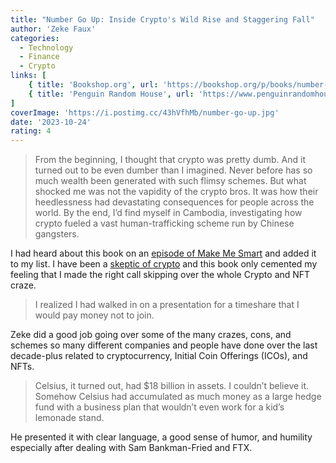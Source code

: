 ```yaml
---
title: "Number Go Up: Inside Crypto's Wild Rise and Staggering Fall"
author: 'Zeke Faux'
categories:
  - Technology
  - Finance
  - Crypto
links: [
    { title: 'Bookshop.org', url: 'https://bookshop.org/p/books/number-go-up-inside-crypto-s-wild-rise-and-staggering-fall-zeke-faux/19900961?ean=9780593443811' },
    { title: 'Penguin Random House', url: 'https://www.penguinrandomhouse.com/books/711959/number-go-up-by-zeke-faux/' }
]
coverImage: 'https://i.postimg.cc/43hVfhMb/number-go-up.jpg'
date: '2023-10-24'
rating: 4
---
```


> From the beginning, I thought that crypto was pretty dumb. And it turned out to be even dumber than I imagined. Never before has so much wealth been generated with such flimsy schemes. But what shocked me was not the vapidity of the crypto bros. It was how their heedlessness had devastating consequences for people across the world. By the end, I’d find myself in Cambodia, investigating how crypto fueled a vast human-trafficking scheme run by Chinese gangsters.

I had heard about this book on an [episode of Make Me Smart](https://www.marketplace.org/shows/make-me-smart/crypto-goes-to-court/) and added it to my list. I have been a [skeptic of crypto](https://kpwags.com/posts/2022/11/18/on-ftx-and-crypto-in-general) and this book only cemented my feeling that I made the right call skipping over the whole Crypto and NFT craze.

> I realized I had walked in on a presentation for a timeshare that I would pay money not to join.

Zeke did a good job going over some of the many crazes, cons, and schemes so many different companies and people have done over the last decade-plus related to cryptocurrency, Initial Coin Offerings (ICOs), and NFTs.

> Celsius, it turned out, had $18 billion in assets. I couldn’t believe it. Somehow Celsius had accumulated as much money as a large hedge fund with a business plan that wouldn’t even work for a kid’s lemonade stand.

He presented it with clear language, a good sense of humor, and humility especially after dealing with Sam Bankman-Fried and FTX.
